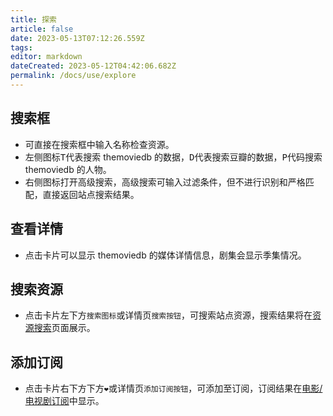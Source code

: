 ```yaml
---
title: 探索
article: false
date: 2023-05-13T07:12:26.559Z
tags:
editor: markdown
dateCreated: 2023-05-12T04:42:06.682Z
permalink: /docs/use/explore
---
```


## 搜索框

- 可直接在搜索框中输入名称检查资源。
- 左侧图标<kbd>T</kbd>代表搜索 themoviedb 的数据，<kbd>D</kbd>代表搜索豆瓣的数据，<kbd>P</kbd>代码搜索 themoviedb 的人物。
- 右侧图标打开高级搜索，高级搜索可输入过滤条件，但不进行识别和严格匹配，直接返回站点搜索结果。

## 查看详情

- 点击卡片可以显示 themoviedb 的媒体详情信息，剧集会显示季集情况。

## 搜索资源

- 点击卡片左下方`搜索图标`或详情页`搜索按钮`，可搜索站点资源，搜索结果将在[资源搜索](/docs/use/search/)页面展示。

## 添加订阅

- 点击卡片右下方下方`❤`或详情页`添加订阅按钮`，可添加至订阅，订阅结果在[电影/电视剧订阅](/docs/use/subscribe#电影/电视剧订阅)中显示。

